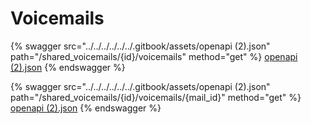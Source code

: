 # Voicemails

{% swagger src="../../../../../../.gitbook/assets/openapi (2).json" path="/shared_voicemails/{id}/voicemails" method="get" %}
[openapi (2).json](<../../../../../../.gitbook/assets/openapi (2).json>)
{% endswagger %}

{% swagger src="../../../../../../.gitbook/assets/openapi (2).json" path="/shared_voicemails/{id}/voicemails/{mail_id}" method="get" %}
[openapi (2).json](<../../../../../../.gitbook/assets/openapi (2).json>)
{% endswagger %}
